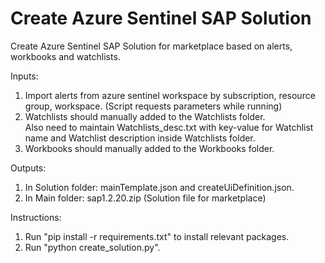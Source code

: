 # Create Azure Sentinel SAP Solution

Create Azure Sentinel SAP Solution for marketplace based on alerts, workbooks and watchlists.

Inputs:
1. Import alerts from azure sentinel workspace by subscription, resource group, workspace. (Script requests parameters while running)
2. Watchlists should manually added to the Watchlists folder. <br>
Also need to maintain Watchlists_desc.txt with key-value for Watchlist name and Watchlist description inside Watchlists folder.
3. Workbooks should manually added to the Workbooks folder.

Outputs:
1. In Solution folder: mainTemplate.json and createUiDefinition.json.
2. In Main folder: sap1.2.20.zip (Solution file for marketplace)

Instructions:
1. Run "pip install -r requirements.txt" to install relevant packages.
2. Run "python create_solution.py".

